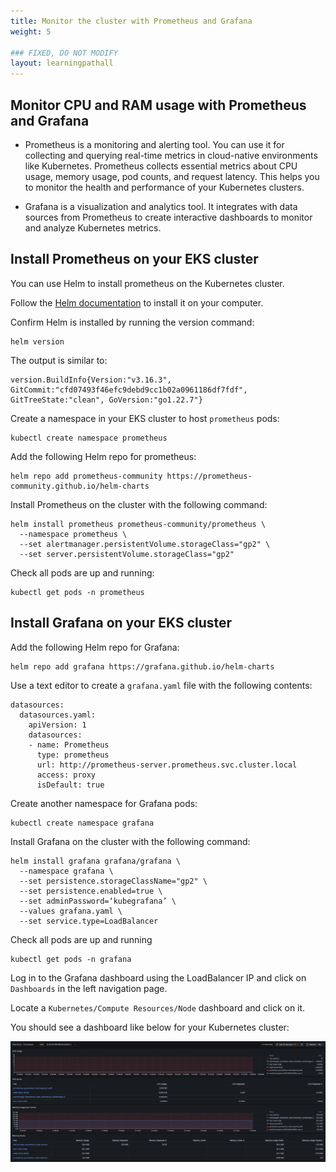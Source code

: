 ```yaml
---
title: Monitor the cluster with Prometheus and Grafana 
weight: 5

### FIXED, DO NOT MODIFY
layout: learningpathall
---
```


## Monitor CPU and RAM usage with Prometheus and Grafana

* Prometheus is a monitoring and alerting tool. You can use it for collecting and querying real-time metrics in cloud-native environments like Kubernetes. Prometheus collects essential metrics about CPU usage, memory usage, pod counts, and request latency. This helps you to monitor the health and performance of your Kubernetes clusters. 

* Grafana is a visualization and analytics tool. It integrates with data sources from Prometheus to create interactive dashboards to monitor and analyze Kubernetes metrics. 

## Install Prometheus on your EKS cluster

You can use Helm to install prometheus on the Kubernetes cluster. 

Follow the [Helm documentation](https://helm.sh/docs/intro/install/) to install it on your computer.

Confirm Helm is installed by running the version command:

```console
helm version
```

The output is similar to:

```output
version.BuildInfo{Version:"v3.16.3", GitCommit:"cfd07493f46efc9debd9cc1b02a0961186df7fdf", GitTreeState:"clean", GoVersion:"go1.22.7"}
```

Create a namespace in your EKS cluster to host `prometheus` pods:

```console
kubectl create namespace prometheus
```

Add the following Helm repo for prometheus:

```console
helm repo add prometheus-community https://prometheus-community.github.io/helm-charts
```

Install Prometheus on the cluster with the following command:

```console
helm install prometheus prometheus-community/prometheus \
  --namespace prometheus \
  --set alertmanager.persistentVolume.storageClass="gp2" \
  --set server.persistentVolume.storageClass="gp2"
```

Check all pods are up and running:

```console
kubectl get pods -n prometheus
```

## Install Grafana on your EKS cluster

Add the following Helm repo for Grafana:

```console
helm repo add grafana https://grafana.github.io/helm-charts
```

Use a text editor to create a `grafana.yaml` file with the following contents:

```console
datasources:
  datasources.yaml:
    apiVersion: 1
    datasources:
    - name: Prometheus
      type: prometheus
      url: http://prometheus-server.prometheus.svc.cluster.local
      access: proxy
      isDefault: true
```

Create another namespace for Grafana pods:

```console
kubectl create namespace grafana
```

Install Grafana on the cluster with the following command:

```console
helm install grafana grafana/grafana \
  --namespace grafana \
  --set persistence.storageClassName="gp2" \
  --set persistence.enabled=true \
  --set adminPassword=‘kubegrafana’ \
  --values grafana.yaml \
  --set service.type=LoadBalancer
```

Check all pods are up and running

```console
kubectl get pods -n grafana
```

Log in to the Grafana dashboard using the LoadBalancer IP and click on `Dashboards` in the left navigation page. 

Locate a `Kubernetes/Compute Resources/Node` dashboard and click on it. 

You should see a dashboard like below for your Kubernetes cluster:

![grafana #center](_images/grafana.png)
